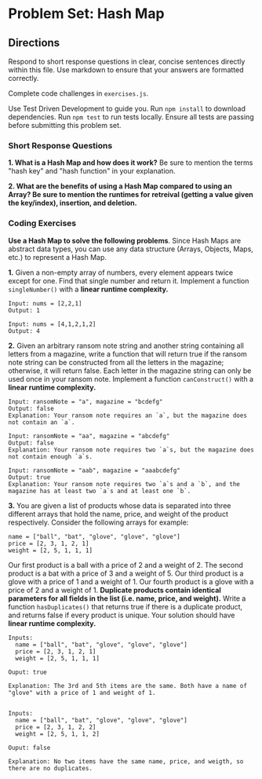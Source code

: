 # Problem Set: Hash Map

## Directions
Respond to short response questions in clear, concise sentences directly within this file. Use markdown to ensure that your answers are formatted correctly.

Complete code challenges in `exercises.js`. 

Use Test Driven Development to guide you. Run `npm install` to download dependencies. Run `npm test` to run tests locally. Ensure all tests are passing before submitting this problem set.

### Short Response Questions

**1. What is a Hash Map and how does it work?** Be sure to mention the terms "hash key" and "hash function" in your explanation.

**2. What are the benefits of using a Hash Map compared to using an Array? Be sure to mention the runtimes for retreival (getting a value given the key/index), insertion, and deletion.**

### Coding Exercises

**Use a Hash Map to solve the following problems**. Since Hash Maps are abstract data types, you can use any data structure (Arrays, Objects, Maps, etc.) to represent a Hash Map.


**1.** Given a non-empty array of numbers, every element appears twice except for one. Find that single number and return it. Implement a function `singleNumber()` with a **linear runtime complexity.**

```
Input: nums = [2,2,1]
Output: 1

Input: nums = [4,1,2,1,2]
Output: 4
```

**2.** Given an arbitrary ransom note string and another string containing all letters from a magazine, write a function that will return true if the ransom note string can be constructed from all the letters in the magazine; otherwise, it will return false. Each letter in the magazine string can only be used once in your ransom note. Implement a function `canConstruct()` with a **linear runtime complexity.**

```
Input: ransomNote = "a", magazine = "bcdefg"
Output: false
Explanation: Your ransom note requires an `a`, but the magazine does not contain an `a`.

Input: ransomNote = "aa", magazine = "abcdefg"
Output: false
Explanation: Your ransom note requires two `a`s, but the magazine does not contain enough `a`s.

Input: ransomNote = "aab", magazine = "aaabcdefg"
Output: true
Explanation: Your ransom note requires two `a`s and a `b`, and the magazine has at least two `a`s and at least one `b`.
```

**3.** You are given a list of products whose data is separated into three different arrays that hold the name, price, and weight of the product respectively. Consider the following arrays for example: 
```
name = ["ball", "bat", "glove", "glove", "glove"]
price = [2, 3, 1, 2, 1]
weight = [2, 5, 1, 1, 1]
```
Our first product is a ball with a price of 2 and a weight of 2. The second product is a bat with a price of 3 and a weight of 5. Our third product is a glove with a price of 1 and a weight of 1. Our fourth product is a glove with a price of 2 and a weight of 1. **Duplicate products contain identical parameters for all fields in the list (i.e. name, price, and weight).** Write a function `hasDuplicates()` that returns true if there is a duplicate product, and returns false if every product is unique. Your solution should have **linear runtime complexity.**

```
Inputs: 
  name = ["ball", "bat", "glove", "glove", "glove"]
  price = [2, 3, 1, 2, 1]
  weight = [2, 5, 1, 1, 1]

Ouput: true

Explanation: The 3rd and 5th items are the same. Both have a name of "glove" with a price of 1 and weight of 1. 


Inputs: 
  name = ["ball", "bat", "glove", "glove", "glove"]
  price = [2, 3, 1, 2, 2]
  weight = [2, 5, 1, 1, 2]

Ouput: false

Explanation: No two items have the same name, price, and weigth, so there are no duplicates. 
```

